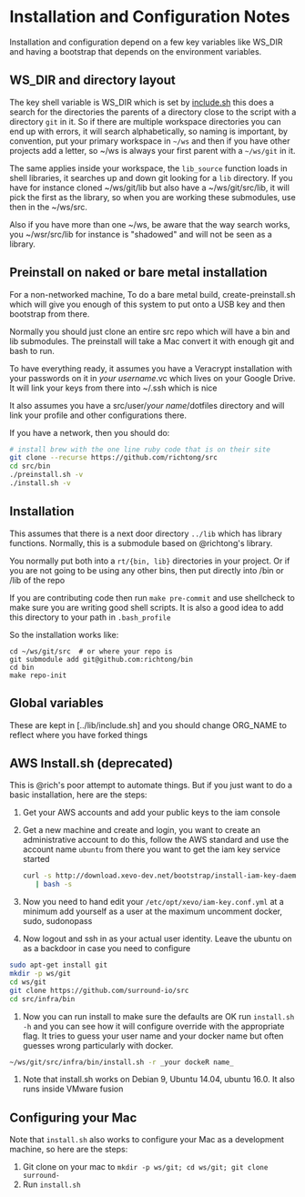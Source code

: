 # Installation and Configuration Notes

Installation and configuration depend on a few key variables like WS_DIR and
having a bootstrap that depends on the environment variables.

## WS_DIR and directory layout

The key shell variable is WS_DIR which is set by [include.sh](include.sh) this
does a search for the directories the parents of a directory close to the
script with a directory `git` in it. So if there are multiple workspace
directories you can end up with errors, it will search alphabetically, so
naming is important, by convention, put your primary workspace in `~/ws` and
then if you have other projects add a letter, so ~/ws is always your first
parent with a `~/ws/git` in it.

The same applies inside your workspace, the `lib_source` function loads in
shell libraries, it searches up and down git looking for a `lib` directory. If
you have for instance cloned ~/ws/git/lib but also have a ~/ws/git/src/lib, it
will pick the first as the library, so when you are working these submodules,
use then in the ~/ws/src.

Also if you have more than one ~/ws, be aware that the way search works, you
~/wsr/src/lib for instance is "shadowed" and will not be seen as a library.

## Preinstall on naked or bare metal installation

For a non-networked machine, To do a bare metal build, create-preinstall.sh which
will give you enough of
this system to put onto a USB key and then bootstrap from there.

Normally you should just clone an entire src repo which will have a bin and lib
submodules. The preinstall will take a Mac convert it with enough git and bash
to run.

To have everything ready, it assumes you have a Veracrypt installation with
your passwords on it in *your username*.vc which lives on your Google Drive.
It will link your keys from there into ~/.ssh which is nice

It also assumes you have a src/user/*your name*/dotfiles directory and will
link your profile and other configurations there.

If you have a network, then you should do:

```sh
# install brew with the one line ruby code that is on their site
git clone --recurse https://github.com/richtong/src
cd src/bin
./preinstall.sh -v
./install.sh -v

```

## Installation

This assumes that there is a next door directory `../lib` which has library
functions. Normally, this is a submodule based on @richtong's library.

You normally put both into a `rt/{bin, lib}` directories in your project. Or if
you are not going to be using any other bins, then put directly into /bin or
/lib of the repo

If you are contributing code then run `make pre-commit` and use shellcheck to
make sure you are writing good shell scripts. It is also a good idea to add
this directory to your path in `.bash_profile`

So the installation works like:

```shell
cd ~/ws/git/src  # or where your repo is
git submodule add git@github.com:richtong/bin
cd bin
make repo-init
```

## Global variables

These are kept in [../lib/include.sh] and you should change ORG_NAME to reflect
where you have forked things

## AWS Install.sh (deprecated)

This is @rich's poor attempt to automate things. But if you just want to do a
basic installation, here are the steps:

1. Get your AWS accounts and add your public keys to the iam console
1. Get a new machine and create and login, you want to create an administrative
   account to do this, follow the AWS standard and use the account name
   `ubuntu` from there you want to get the iam key service started

   ```bash
   curl -s http://download.xevo-dev.net/bootstrap/install-iam-key-daemon.sh \
      | bash -s
   ```

1. Now you need to hand edit your `/etc/opt/xevo/iam-key.conf.yml` at a minimum
   add yourself as a user at the maximum uncomment docker, sudo, sudonopass
1. Now logout and ssh in as your actual user identity. Leave the ubuntu on as a
   backdoor in case you need to configure

```bash
sudo apt-get install git
mkdir -p ws/git
cd ws/git
git clone https://github.com/surround-io/src
cd src/infra/bin
```

1. Now you can run install to make sure the defaults are OK run `install.sh -h`
   and you can see how it will configure override with the appropriate flag. It
   tries to guess your user name and your docker name but often guesses wrong
   particularly with docker.

```bash
~/ws/git/src/infra/bin/install.sh -r _your dockeR name_
```

1. Note that install.sh works on Debian 9, Ubuntu 14.04, ubuntu 16.0. It also
   runs inside VMware fusion

## Configuring your Mac

Note that `install.sh` also works to configure your Mac as a development
machine, so here are the steps:

1. Git clone on your mac to `mkdir -p ws/git; cd ws/git; git clone surround-`
1. Run `install.sh`
